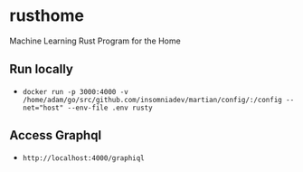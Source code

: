 # rusthome
Machine Learning Rust Program for the Home

## Run locally
- `docker run -p 3000:4000 -v /home/adam/go/src/github.com/insomniadev/martian/config/:/config --net="host" --env-file .env rusty`

## Access Graphql
- `http://localhost:4000/graphiql`